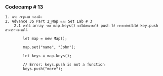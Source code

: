 ### Codecamp # 13
    1. นาย ณัฐพงษ์ ทองพึง
    2. Advance JS Part 2_Map และ Set Lab # 3
        2.1 เราได้ array จาก map.keys() แต่ไม่สามารถใช้ push ได้ เราจะทำยังไงให้ key.push สามารถทำงานได้

            let map = new Map();

            map.set("name", "John");

            let keys = map.keys();

            // Error: keys.push is not a function
            keys.push("more");